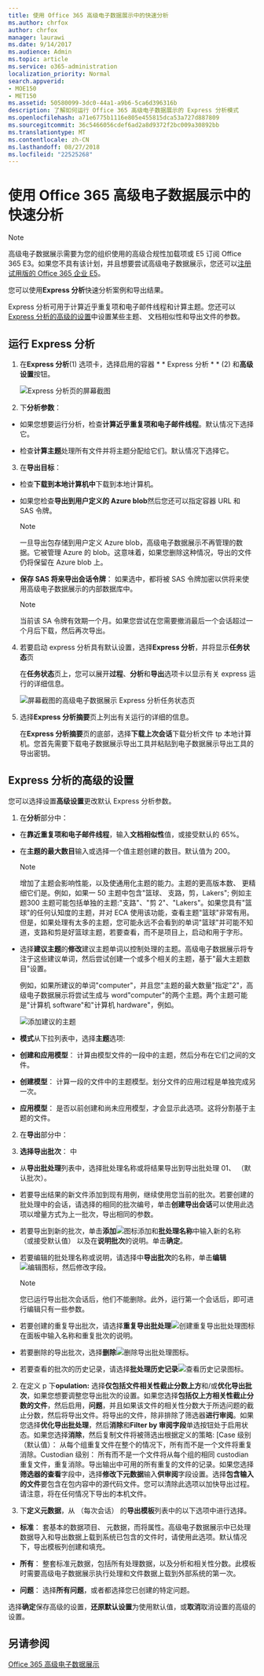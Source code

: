 ```yaml
---
title: 使用 Office 365 高级电子数据展示中的快速分析
ms.author: chrfox
author: chrfox
manager: laurawi
ms.date: 9/14/2017
ms.audience: Admin
ms.topic: article
ms.service: o365-administration
localization_priority: Normal
search.appverid:
- MOE150
- MET150
ms.assetid: 50580099-3dc0-44a1-a9b6-5ca6d396316b
description: 了解如何运行 Office 365 高级电子数据展示的 Express 分析模式
ms.openlocfilehash: a71e6775b1116e805e455815dca53a727d887809
ms.sourcegitcommit: 36c5466056cdef6ad2a8d9372f2bc009a30892bb
ms.translationtype: MT
ms.contentlocale: zh-CN
ms.lasthandoff: 08/27/2018
ms.locfileid: "22525268"
---
```

# <a name="use-express-analysis-in-office-365-advanced-ediscovery"></a>使用 Office 365 高级电子数据展示中的快速分析

> [!NOTE]
> 高级电子数据展示需要为您的组织使用的高级合规性加载项或 E5 订阅 Office 365 E3。如果您不具有该计划，并且想要尝试高级电子数据展示，您还可以[注册试用版的 Office 365 企业 E5](https://go.microsoft.com/fwlink/p/?LinkID=698279)。 
  
您可以使用**Express 分析**快速分析案例和导出结果。 
  
Express 分析可用于计算近乎重复项和电子邮件线程和计算主题。您还可以[Express 分析的高级的设置](use-express-analysis-in-advanced-ediscovery.md#BK_AdvancedSettings)中设置某些主题、 文档相似性和导出文件的参数。
  
## <a name="run-express-analysis"></a>运行 Express 分析

1. 在**Express 分析**(1) 选项卡，选择启用的容器 * * Express 分析 * * (2) 和**高级设置**按钮。 
    
    ![Express 分析页的屏幕截图](media/60009974-5d1f-4971-8ebe-e5ec74e7fd2a.jpg)
  
2. 下**分析参数**：
    
  - 如果您想要运行分析，检查**计算近乎重复项和电子邮件线程**。默认情况下选择它。 
    
  - 检查**计算主题**处理所有文件并将主题分配给它们。默认情况下选择它。 
    
3. 在**导出目标**：
    
  - 检查**下载到本地计算机中**下载到本地计算机。 
    
  - 如果您检查**导出到用户定义的 Azure blob**然后您还可以指定容器 URL 和 SAS 令牌。 
    
    > [!NOTE]
    > 一旦导出包存储到用户定义 Azure blob，高级电子数据展示不再管理的数据。它被管理 Azure 的 blob。这意味着，如果您删除这种情况，导出的文件仍将保留在 Azure blob 上。 
  
  - **保存 SAS 将来导出会话令牌**： 如果选中，都将被 SAS 令牌加密以供将来使用高级电子数据展示的内部数据库中。
    
    > [!NOTE]
    > 当前该 SA 令牌有效期一个月。如果您尝试在您需要撤消最后一个会话超过一个月后下载，然后再次导出。 
  
4. 若要启动 express 分析具有默认设置，选择**Express 分析**，并将显示**任务状态**页 
    
    在**任务状态**页上，您可以展开**过程**、**分析**和**导出**选项卡以显示有关 express 运行的详细信息。 
    
    ![屏幕截图的高级电子数据展示 Express 分析任务状态页](media/bf30ab02-9828-4a6d-a485-0babc2c49ae5.jpg)
  
5. 选择**Express 分析摘要**页上列出有关运行的详细的信息。 
    
    在**Express 分析摘要**页的底部，选择**下载上次会话**下载分析文件 tp 本地计算机。您首先需要下载电子数据展示导出工具并粘贴到电子数据展示导出工具的导出密钥。 
    
## <a name="advanced-settings-for-express-analysis"></a>Express 分析的高级的设置
<a name="BK_AdvancedSettings"> </a>

您可以选择设置**高级设置**更改默认 Express 分析参数。 
  
1. 在**分析**部分中： 
    
  - 在**靠近重复项和电子邮件线程**，输入**文档相似性**值，或接受默认的 65%。 
    
  - 在**主题的最大数目**输入或选择一个值主题创建的数目。默认值为 200。 
    
    > [!NOTE]
    > 增加了主题会影响性能，以及使通用化主题的能力。主题的更高版本数、 更精细它们是。例如，如果一 50 主题中包含"篮球、 支路，剪，Lakers"; 例如主题300 主题可能包括单独的主题:"支路"、"剪 2"、"Lakers"。如果您具有"篮球"的任何认知度的主题，并对 ECA 使用该功能，查看主题"篮球"非常有用。但是，如果处理有太多的主题，您可能永远不会看到的单词"篮球"并可能不知道，支路和剪是好篮球主题，若要查看，而不是项目上，启动和用于字形。 
  
  - 选择**建议主题**的**修改**建议主题单词以控制处理的主题。高级电子数据展示将专注于这些建议单词，然后尝试创建一个或多个相关的主题，基于"最大主题数目"设置。 
    
    例如，如果所建议的单词"computer"，并且您"主题的最大数量"指定"2"，高级电子数据展示将尝试生成与 word"computer"的两个主题。两个主题可能是"计算机 software"和"计算机 hardware"，例如。
    
    ![添加建议的主题](media/06e9ffd3-a76c-423b-b450-9e465eb9a02f.png)
  
  - **模式**从下拉列表中，选择**主题**选项: 
    
  - **创建和应用模型**： 计算由模型文件的一段中的主题，然后分布在它们之间的文件。
    
  - **创建模型**： 计算一段的文件中的主题模型。划分文件的应用过程是单独完成另一次。
    
  - **应用模型**： 是否以前创建和尚未应用模型，才会显示此选项。这将分割基于主题的文件。
    
2. 在**导出**部分中： 
    
1. **选择导出批次**： 中
    
  - 从**导出批处理**列表中，选择批处理名称或将结果导出到导出批处理 01、 （默认批次）。 
    
  - 若要导出结果的新文件添加到现有用例，继续使用您当前的批次。若要创建的批处理中的会话，请选择的相同的批次编号，单击**创建导出会话**可以使用此选项以增量方式为上一批次，导出相同的参数。 
    
  - 若要导出到新的批次，单击**添加**![图标添加](media/c2dd8b3a-5a22-412c-a7fa-143f5b2b5612.png)和**批处理名称**中输入新的名称 （或接受默认值） 以及在**说明批次**的说明。单击**确定**。
    
  - 若要编辑的批处理名称或说明，请选择中**导出批次**的名称，单击**编辑**![编辑图标](media/3d613660-7602-4df2-bdb9-14e9ca2f9cf2.png)，然后修改字段。
    
    > [!NOTE]
    > 您已运行导出批次会话后，他们不能删除。此外，运行第一个会话后，即可进行编辑只有一些参数。 
  
  - 若要创建的重复导出批次，请选择**重复导出批处理**![创建重复导出批处理图标](media/3f6d5f59-e842-4946-a493-473528af0119.jpg)在面板中输入名称和重复批次的说明。 
    
  - 若要删除的导出批次，选择**删除**![删除导出批处理图标](media/92a9f8e0-d469-48da-addb-69365e7ffb6f.jpg)。
    
  - 若要查看的批次的历史记录，请选择**批处理历史记录**![查看历史记录图标](media/a80cc320-d96c-4d91-8884-75fe2cb147e2.jpg)。
    
2. 在定义 p 下**opulation:** 选择**仅包括文件相关性截止分数上方**和/或**优化导出批次**，如果您想要调整您导出批次的设置。如果您选择**包括仅上方相关性截止分数的文件**，然后启用，**问题**，并且如果该文件的相关性分数大于所选问题的截止分数，然后将导出文件。将导出的文件，除非排除了筛选器**进行审阅**。如果您选择**优化导出批处理**，然后**消除**和**Filter by 审阅字段**单选按钮处于启用状态。如果您选择**消除**，然后复制文件将被筛选出根据定义的策略: [Case 级别 （默认值）： 从每个组重复文件在整个的情况下，所有而不是一个文件将重复消除。Custodian 级别： 所有而不是一个文件将从每个组的相同 custodian 重复文件，重复消除。导出输出中可用的所有重复的文件的记录。如果您选择**筛选器的查看**字段中，选择**修改下元数据**输入**供审阅**字段设置。选择**包含输入的文件**要包含在包内容中的源代码文件。您可以清除此选项以加快导出过程。请注意，将在任何情况下导出的本机文件。
    
3. 下**定义元数据**，从 （每次会话） 的**导出模板**列表中的以下选项中进行选择。 
    
  - **标准**： 套基本的数据项目、 元数据，而将属性。高级电子数据展示中已处理数据导入和导出数据上载到系统已包含的文件时，请使用此选项。默认情况下，导出模板列创建和填充。
    
  - **所有**： 整套标准元数据，包括所有处理数据，以及分析和相关性分数。此模板时需要高级电子数据展示执行处理和文件数据上载到外部系统的第一次。
    
  - **问题**： 选择**所有问题**，或者都选择您已创建的特定问题。 
    
选择**确定**保存高级的设置，**还原默认设置**为使用默认值，或**取消**取消设置的高级的设置。 
  
## <a name="see-also"></a>另请参阅
<a name="BK_AdvancedSettings"> </a>

[Office 365 高级电子数据展示](office-365-advanced-ediscovery.md)

